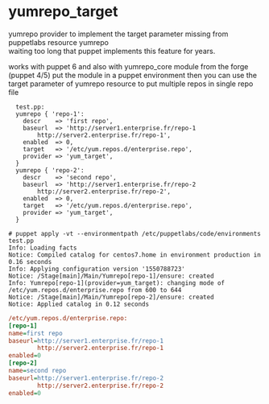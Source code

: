 # yumrepo_target
yumrepo provider to implement the target parameter missing from puppetlabs resource yumrepo  
waiting too long that puppet implements this feature for years. 

works with puppet 6 and also with yumrepo_core module from the forge (puppet 4/5)
put the module in a puppet environment then you can use the target parameter of yumrepo resource to put multiple repos in single repo file

```puppet
  test.pp:
  yumrepo { 'repo-1':
    descr    => 'first repo',
    baseurl  => 'http://server1.enterprise.fr/repo-1
        http://server2.enterprise.fr/repo-1',
    enabled  => 0,
    target   => '/etc/yum.repos.d/enterprise.repo',
    provider => 'yum_target',
  }
  yumrepo { 'repo-2':
    descr    => 'second repo',
    baseurl  => 'http://server1.enterprise.fr/repo-2
        http://server2.enterprise.fr/repo-2',
    enabled  => 0,
    target   => '/etc/yum.repos.d/enterprise.repo',
    provider => 'yum_target',
  }
```
```
# puppet apply -vt --environmentpath /etc/puppetlabs/code/environments test.pp
Info: Loading facts
Notice: Compiled catalog for centos7.home in environment production in 0.16 seconds
Info: Applying configuration version '1550788723'
Notice: /Stage[main]/Main/Yumrepo[repo-1]/ensure: created
Info: Yumrepo[repo-1](provider=yum_target): changing mode of /etc/yum.repos.d/enterprise.repo from 600 to 644
Notice: /Stage[main]/Main/Yumrepo[repo-2]/ensure: created
Notice: Applied catalog in 0.12 seconds
```
```ini
/etc/yum.repos.d/enterprise.repo:
[repo-1]
name=first repo
baseurl=http://server1.enterprise.fr/repo-1
        http://server2.enterprise.fr/repo-1
enabled=0
[repo-2]
name=second repo
baseurl=http://server1.enterprise.fr/repo-2
        http://server2.enterprise.fr/repo-2
enabled=0
```
